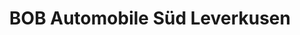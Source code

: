 ---
title: "BOB Automobile Süd Leverkusen"
url: /leverkusen/bob-automobile-sued-leverkusen/
shop: Autohaus
---